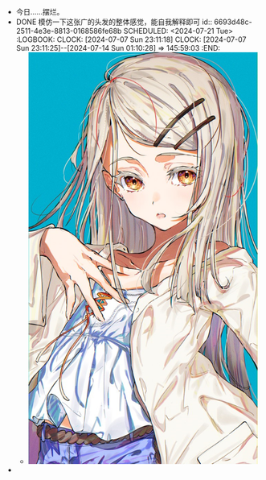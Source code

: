 - 今日……摆烂。
- DONE 模仿一下这张广的头发的整体感觉，能自我解释即可 
  id:: 6693d48c-2511-4e3e-8813-0168586fe68b
  SCHEDULED: <2024-07-21 Tue>
  :LOGBOOK:
  CLOCK: [2024-07-07 Sun 23:11:18]
  CLOCK: [2024-07-07 Sun 23:11:25]--[2024-07-14 Sun 01:10:28] =>  145:59:03
  :END:
	- ![1720321532878.png](../assets/1720321532878_1720365306453_0.png)
-